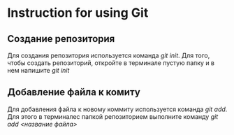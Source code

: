 # Instruction for using Git

## Создание репозитория
Для создания репозитория используется команда *git init*. Для того, чтобы создать репозиторий, откройте в терминале пустую папку и в нем напишите *git init*

## Добавление файла к комиту

Для добавления файла к новому коммиту используется команда *git add*. Для этого в терминалес папкой репозиторием выполните команду *git add <название файла>*